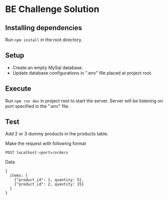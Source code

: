 
# BE Challenge Solution

## Installing dependencies

Run `npm install` in the root directory.

## Setup

  - Create an empty MySql database.
  - Update database configurations in ".env" file placed at project root.

## Execute

Run `npm run dev` in project root to start the server. Server will be listening on port specified in the ".env" file.

## Test

Add 2 or 3 dummy products in the products table.

Make the request with following format

`POST localhost:<port>/orders`

Data

```
{
  items: [
    {"product_id": 1, quantity: 5},
    {"product_id": 2, quantity: 15}
  ]
}